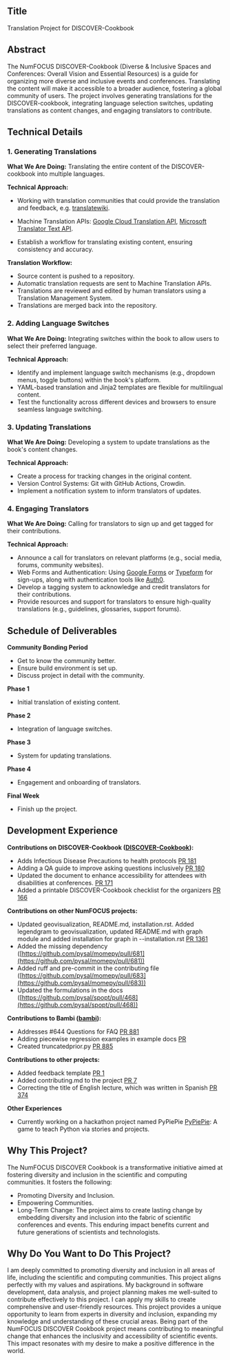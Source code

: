 ## Title
Translation Project for DISCOVER-Cookbook

## Abstract
The NumFOCUS DISCOVER-Cookbook (Diverse & Inclusive Spaces and Conferences: Overall Vision and Essential Resources) is a guide for organizing more diverse and inclusive events and conferences. Translating the content will make it accessible to a broader audience, fostering a global community of users. The project involves generating translations for the DISCOVER-cookbook, integrating language selection switches, updating translations as content changes, and engaging translators to contribute.

## Technical Details

### 1. Generating Translations
**What We Are Doing:** Translating the entire content of the DISCOVER-cookbook into multiple languages.

**Technical Approach:**
-  Working with translation communities that could provide the translation and feedback, e.g. [translatewiki](https://translatewiki.net/).

- Machine Translation APIs: [Google Cloud Translation API](https://cloud.google.com/translate), [Microsoft Translator Text API](https://azure.microsoft.com/en-us/services/cognitive-services/translator/).
- Establish a workflow for translating existing content, ensuring consistency and accuracy.

**Translation Workflow:**
- Source content is pushed to a repository.
- Automatic translation requests are sent to Machine Translation APIs.
- Translations are reviewed and edited by human translators using a Translation Management System.
- Translations are merged back into the repository.

### 2. Adding Language Switches
**What We Are Doing:** Integrating switches within the book to allow users to select their preferred language.

**Technical Approach:**
- Identify and implement language switch mechanisms (e.g., dropdown menus, toggle buttons) within the book's platform.
- YAML-based translation and Jinja2 templates are flexible for multilingual content.
- Test the functionality across different devices and browsers to ensure seamless language switching.

### 3. Updating Translations
**What We Are Doing:** Developing a system to update translations as the book's content changes.

**Technical Approach:**
- Create a process for tracking changes in the original content.
- Version Control Systems: Git with GitHub Actions, Crowdin.
- Implement a notification system to inform translators of updates.

### 4. Engaging Translators
**What We Are Doing:** Calling for translators to sign up and get tagged for their contributions.

**Technical Approach:**
- Announce a call for translators on relevant platforms (e.g., social media, forums, community websites).
- Web Forms and Authentication: Using [Google Forms](https://www.google.com/forms/about/) or [Typeform](https://www.typeform.com/) for sign-ups, along with authentication tools like [Auth0](https://auth0.com/).
- Develop a tagging system to acknowledge and credit translators for their contributions.
- Provide resources and support for translators to ensure high-quality translations (e.g., guidelines, glossaries, support forums).

## Schedule of Deliverables
**Community Bonding Period**
- Get to know the community better.
- Ensure build environment is set up.
- Discuss project in detail with the community.

**Phase 1**
- Initial translation of existing content.

**Phase 2**
- Integration of language switches.

**Phase 3**
- System for updating translations.

**Phase 4**
- Engagement and onboarding of translators.

**Final Week**
- Finish up the project.

## Development Experience
**Contributions on DISCOVER-Cookbook ([DISCOVER-Cookbook](https://github.com/numfocus/DISCOVER-Cookbook)):**
- Adds Infectious Disease Precautions to health protocols [PR 181](https://github.com/numfocus/DISCOVER-Cookbook/pull/181)
- Adding a QA guide to improve asking questions inclusively [PR 180](https://github.com/numfocus/DISCOVER-Cookbook/pull/180)
- Updated the document to enhance accessibility for attendees with disabilities at conferences. [PR 171](https://github.com/numfocus/DISCOVER-Cookbook/pull/171)
- Added a printable DISCOVER-Cookbook checklist for the organizers [PR 166](https://github.com/numfocus/DISCOVER-Cookbook/pull/166)

**Contributions on other NumFOCUS projects:**
- Updated geovisualization, README.md, installation.rst. Added legendgram to geovisualization, updated README.md with graph module and added installation for graph in --installation.rst [PR 1361](https://github.com/pysal/pysal/pull/1361)
- Added the missing dependency ([https://github.com/pysal/momepy/pull/681](https://github.com/pysal/momepy/pull/681))
- Added ruff and pre-commit in the contributing file ([https://github.com/pysal/momepy/pull/683](https://github.com/pysal/momepy/pull/683))
- Updated the formulations in the docs ([https://github.com/pysal/spopt/pull/468](https://github.com/pysal/spopt/pull/468))

**Contributions to Bambi ([bambi](https://github.com/bambinos/bambi)):**
- Addresses #644 Questions for FAQ [PR 881](https://github.com/bambinos/bambi/pull/881)
- Adding piecewise regression examples in example docs [PR](https://github.com/bambinos/bambi/pull/884)
- Created truncatedprior.py [PR 885](https://github.com/bambinos/bambi/pull/885)

**Contributions to other projects:**
- Added feedback template [PR 1](https://github.com/speco29/advisory-database/pull/1)
- Added contributing.md to the project [PR 7](https://github.com/numfocus/MOSS/pull/7)
- Correcting the title of English lecture, which was written in Spanish [PR 374](https://github.com/PyAr/PyZombis/pull/374)

**Other Experiences**
- Currently working on a hackathon project named PyPiePie [PyPiePie](https://github.com/AstroAirafar/PyPiePie): A game to teach Python via stories and projects.

## Why This Project?
The NumFOCUS DISCOVER Cookbook is a transformative initiative aimed at fostering diversity and inclusion in the scientific and computing communities. It fosters the following:
- Promoting Diversity and Inclusion.
- Empowering Communities.
- Long-Term Change: The project aims to create lasting change by embedding diversity and inclusion into the fabric of scientific conferences and events. This enduring impact benefits current and future generations of scientists and technologists.

## Why Do You Want to Do This Project?
I am deeply committed to promoting diversity and inclusion in all areas of life, including the scientific and computing communities. This project aligns perfectly with my values and aspirations. My background in software development, data analysis, and project planning makes me well-suited to contribute effectively to this project. I can apply my skills to create comprehensive and user-friendly resources. This project provides a unique opportunity to learn from experts in diversity and inclusion, expanding my knowledge and understanding of these crucial areas. Being part of the NumFOCUS DISCOVER Cookbook project means contributing to meaningful change that enhances the inclusivity and accessibility of scientific events. This impact resonates with my desire to make a positive difference in the world.
